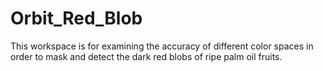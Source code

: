 # Orbit_Red_Blob

This workspace is for examining the accuracy of different color spaces in order to mask and detect the dark red blobs of ripe palm oil fruits. 
